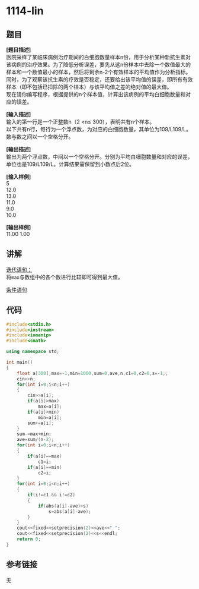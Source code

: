 # 1114-lin
## 题目  
**[题目描述]**  
医院采样了某临床病例治疗期间的白细胞数量样本n份，用于分析某种新抗生素对该病例的治疗效果。为了降低分析误差，要先从这n份样本中去除一个数值最大的样本和一个数值最小的样本，然后将剩余n-2个有效样本的平均值作为分析指标。同时，为了观察该抗生素的疗效是否稳定，还要给出该平均值的误差，即所有有效样本（即不包括已扣除的两个样本）与该平均值之差的绝对值的最大值。  
现在请你编写程序，根据提供的n个样本值，计算出该病例的平均白细胞数量和对应的误差。  

**[输入描述]**   
输入的第一行是一个正整数n（2 <n≤ 300），表明共有n个样本。  
以下共有n行，每行为一个浮点数，为对应的白细胞数量，其单位为109/L109/L。数与数之间以一个空格分开。  

**[输出描述]**  
输出为两个浮点数，中间以一个空格分开。分别为平均白细胞数量和对应的误差，单位也是109/L109/L。计算结果需保留到小数点后2位。  

**[输入样例]**  
5  
12.0  
13.0  
11.0  
9.0  
10.0  

**[输出样例]**  
11.00 1.00  

## 讲解  
[迭代语句：]([1])  
将`max`与数组中的各个数进行比较即可得到最大值。  

[条件语句]([2])  

## 代码  

```cpp
#include<stdio.h>
#include<iostream>
#include<iomanip>
#include<cmath>

using namespace std;

int main()
{
	float a[300],max=-1,min=1000,sum=0,ave,n,c1=0,c2=0,s=-1;;
	cin>>n;
	for(int i=0;i<n;i++)
	{
		cin>>a[i];
		if(a[i]>max)
			max=a[i];
		if(a[i]<min)
			min=a[i];
		sum+=a[i];
	}
	sum-=max+min;
	ave=sum/(n-2);
	for(int i=0;i<n;i++)
	{
		if(a[i]==max)
			c1=i;
		if(a[i]==min)
			c2=i;
	}
	for(int i=0;i<n;i++)
	{
		if(i!=c1 && i!=c2)
		{
			if(abs(a[i]-ave)>s)
				s=abs(a[i]-ave);
		}
	}
	cout<<fixed<<setprecision(2)<<ave<<" ";
	cout<<fixed<<setprecision(2)<<s<<endl;
	return 0;
}
```

## 参考链接  
无  
